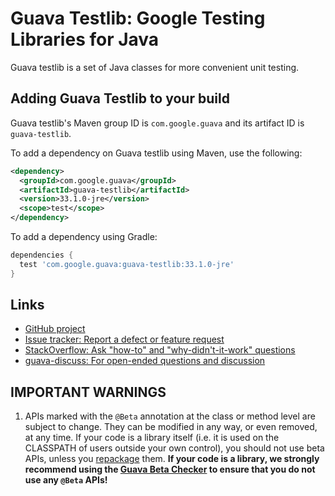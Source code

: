 # Guava Testlib: Google Testing Libraries for Java

Guava testlib is a set of Java classes for more convenient
unit testing.

## Adding Guava Testlib to your build

Guava testlib's Maven group ID is `com.google.guava` and its artifact ID is `guava-testlib`.

To add a dependency on Guava testlib using Maven, use the following:

```xml
<dependency>
  <groupId>com.google.guava</groupId>
  <artifactId>guava-testlib</artifactId>
  <version>33.1.0-jre</version>
  <scope>test</scope>
</dependency>
```

To add a dependency using Gradle:

```gradle
dependencies {
  test 'com.google.guava:guava-testlib:33.1.0-jre'
}
```

## Links

-   [GitHub project](https://github.com/google/guava)
-   [Issue tracker: Report a defect or feature request](https://github.com/google/guava/issues/new)
-   [StackOverflow: Ask "how-to" and "why-didn't-it-work" questions](https://stackoverflow.com/questions/ask?tags=guava+java)
-   [guava-discuss: For open-ended questions and discussion](https://groups.google.com/group/guava-discuss)

## IMPORTANT WARNINGS

1. APIs marked with the `@Beta` annotation at the class or method level
are subject to change. They can be modified in any way, or even
removed, at any time. If your code is a library itself (i.e. it is
used on the CLASSPATH of users outside your own control), you should
not use beta APIs, unless you [repackage] them. **If your
code is a library, we strongly recommend using the [Guava Beta Checker] to
ensure that you do not use any `@Beta` APIs!**

[Guava Beta Checker]: https://github.com/google/guava-beta-checker

<!-- References -->

[repackage]: https://github.com/google/guava/wiki/UseGuavaInYourBuild#what-if-i-want-to-use-beta-apis-from-a-library-that-people-use-as-a-dependency
